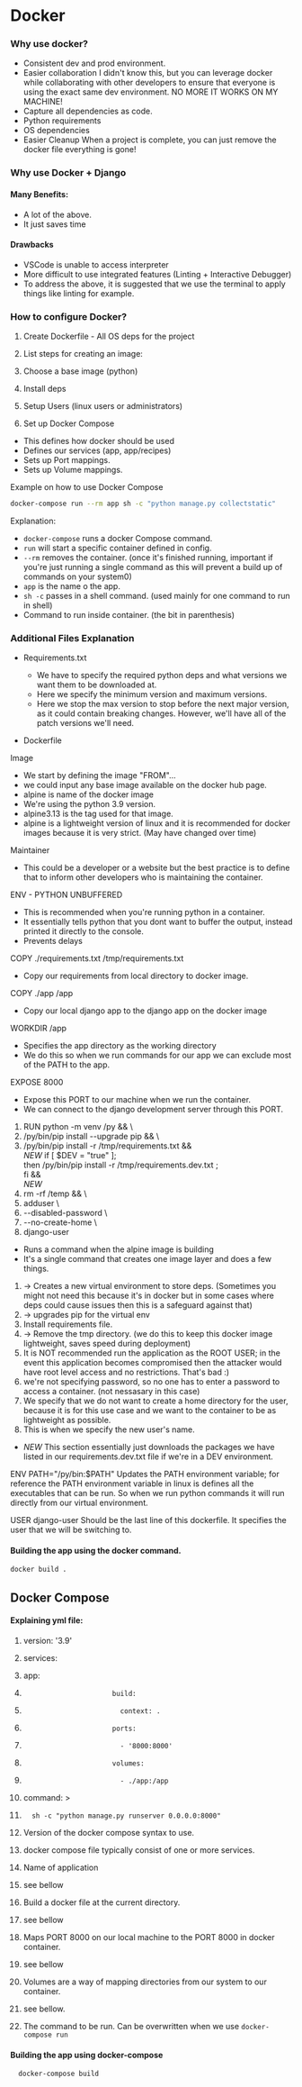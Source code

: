 # Docker

### Why use docker?

- Consistent dev and prod environment.
- Easier collaboration
  I didn't know this, but you can leverage docker while collaborating
  with other developers to ensure that everyone is using the exact same
  dev environment. NO MORE IT WORKS ON MY MACHINE!
- Capture all dependencies as code.
- Python requirements
- OS dependencies
- Easier Cleanup
  When a project is complete, you can just remove the docker file
  everything is gone!

### Why use Docker + Django

#### Many Benefits:

- A lot of the above.
- It just saves time

#### Drawbacks

- VSCode is unable to access interpreter
- More difficult to use integrated features (Linting + Interactive Debugger)
- To address the above, it is suggested that we use the terminal to apply things like linting for example.

### How to configure Docker?

1. Create Dockerfile - All OS deps for the project
2. List steps for creating an image:
3. Choose a base image (python)
4. Install deps
5. Setup Users (linux users or administrators)

6. Set up Docker Compose

- This defines how docker should be used
- Defines our services (app, app/recipes)
- Sets up Port mappings.
- Sets up Volume mappings.

Example on how to use Docker Compose

```bash
docker-compose run --rm app sh -c "python manage.py collectstatic"
```

Explanation:

- `docker-compose` runs a docker Compose command.
- `run` will start a specific container defined in config.
- `--rm` removes the container. (once it's finished running, important if you're just running a single command as this will prevent a build up of commands on your system0)
- `app` is the name o the app.
- `sh -c` passes in a shell command. (used mainly for one command to run in shell)
- Command to run inside container. (the bit in parenthesis)

### Additional Files Explanation

- Requirements.txt

  - We have to specify the required python deps and what versions we want them to be downloaded at.
  - Here we specify the minimum version and maximum versions.
  - Here we stop the max version to stop before the next major version, as it could contain breaking changes. However, we'll have all of the patch versions we'll need.

- Dockerfile

Image

- We start by defining the image "FROM"...
- we could input any base image available on the docker hub page.
- alpine is name of the docker image
- We're using the python 3.9 version.
- alpine3.13 is the tag used for that image.
- alpine is a lightweight version of linux and it is recommended for docker images because it is very strict. (May have changed over time)

Maintainer

- This could be a developer or a website but the best practice is to define that to inform other developers who is maintaining the container.

ENV - PYTHON UNBUFFERED

- This is recommended when you're running python in a container.
- It essentially tells python that you dont want to buffer the output, instead printed it directly to the console.
- Prevents delays

COPY ./requirements.txt /tmp/requirements.txt

- Copy our requirements from local directory to docker image.

COPY ./app /app

- Copy our local django app to the django app on the docker image

WORKDIR /app

- Specifies the app directory as the working directory
- We do this so when we run commands for our app we can exclude most of the PATH to the app.

EXPOSE 8000

- Expose this PORT to our machine when we run the container.
- We can connect to the django development server through this PORT.

1. RUN python -m venv /py && \
2. /py/bin/pip install --upgrade pip && \
3. /py/bin/pip install -r /tmp/requirements.txt && \
   _NEW_
   if [ $DEV = "true" ]; \
    then /py/bin/pip install -r /tmp/requirements.dev.txt ; \
    fi && \
   _NEW_
4. rm -rf /temp && \
5. adduser \
6. --disabled-password \
7. --no-create-home \
8. django-user

- Runs a command when the alpine image is building
- It's a single command that creates one image layer and does a few things.

1. -> Creates a new virtual environment to store deps. (Sometimes you might not need this because it's in docker but in some cases where deps could cause issues then this is a safeguard against that)
2. -> upgrades pip for the virtual env
3. Install requirements file.
4. -> Remove the tmp directory. (we do this to keep this docker image lightweight, saves speed during deployment)
5. It is NOT recommended run the application as the ROOT USER; in the event this application becomes compromised then the attacker would have root level access and no restrictions. That's bad :)
6. we're not specifying password, so no one has to enter a password to access a container. (not nessasary in this case)
7. We specify that we do not want to create a home directory for the user, because it is for this use case and we want to the container to be as lightweight as possible.
8. This is when we specify the new user's name.

- _NEW_ This section essentially just downloads the packages we have listed in our requirements.dev.txt file if we're in a DEV environment.

ENV PATH="/py/bin:$PATH"
Updates the PATH environment variable; for reference the PATH environment variable in linux is defines all the executables that can be run. So when we run python commands it will run directly from our virtual environment.

USER django-user
Should be the last line of this dockerfile. It specifies the user that we will be switching to.

#### Building the app using the docker command.

```bash
docker build .
```

## Docker Compose

#### Explaining yml file:

1.  version: '3.9'

2.  services:
3.  app:
4.                           build:
5.                             context: .
6.                           ports:
7.                             - '8000:8000'
8.                           volumes:
9.                             - ./app:/app
10. command: >
11.       sh -c "python manage.py runserver 0.0.0.0:8000"

12. Version of the docker compose syntax to use.
13. docker compose file typically consist of one or more services.
14. Name of application
15. see bellow
16. Build a docker file at the current directory.
17. see bellow
18. Maps PORT 8000 on our local machine to the PORT 8000 in docker container.
19. see bellow
20. Volumes are a way of mapping directories from our system to our container.
21. see bellow.
22. The command to be run. Can be overwritten when we use `docker-compose run`

#### Building the app using docker-compose

```bash
  docker-compose build
```
